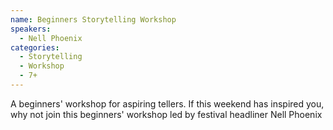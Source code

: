 ```yaml
---
name: Beginners Storytelling Workshop
speakers:
  - Nell Phoenix
categories:
  - Storytelling
  - Workshop
  - 7+
---
```


A beginners' workshop for aspiring tellers. If this weekend has inspired you, why not join this beginners' workshop led by festival headliner Nell Phoenix